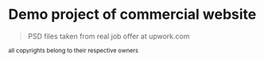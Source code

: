 <h1>Demo project of commercial website</h1>


>	PSD files taken from real job offer at upwork.com

<p>
<small>all copyrights belong to their respective owners</small>
</p>